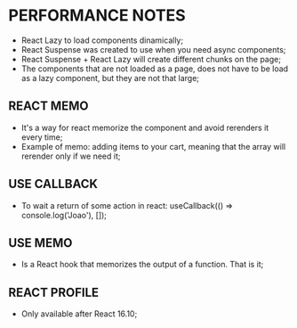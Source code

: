 # PERFORMANCE NOTES
- React Lazy to load components dinamically;
- React Suspense was created to use when you need async components;
- React Suspense + React Lazy will create different chunks on the page;
- The components that are not loaded as a page, does not have to be load as a lazy component, but they are not that large;

## REACT MEMO
- It's a way for react memorize the component and avoid rerenders it every time;
- Example of memo: adding items to your cart, meaning that the array will rerender only if we need it;

## USE CALLBACK
- To wait a return of some action in react: useCallback(() => console.log('Joao'), []);

## USE MEMO
- Is a React hook that memorizes the output of a function. That is it;

## REACT PROFILE
- Only available after React 16.10;